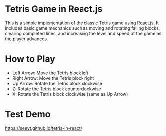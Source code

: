 # Tetris Game in React.js
This is a simple implementation of the classic Tetris game using React.js. It includes basic game mechanics such as moving and rotating falling blocks, clearing completed lines, and increasing the level and speed of the game as the player advances.

# How to Play 
- Left Arrow: Move the Tetris block left
- Right Arrow: Move the Tetris block right
- Up Arrow: Rotate the Tetris block clockwise
- Z: Rotate the Tetris block counterclockwise
- X: Rotate the Tetris block clockwise (same as Up Arrow)

# Test Demo
https://seevt.github.io/tetris-in-react/
